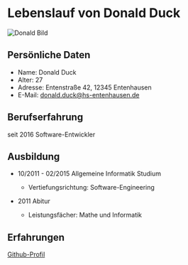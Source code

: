 # Lebenslauf von Donald Duck

![Donald Bild](/home/quantix/AIN3/OSSEPr4/EinkaufsliteRepo/donald.jpg.webp)

## Persönliche Daten

* Name: Donald Duck
* Alter: 27
* Adresse: Entenstraße 42, 12345 Entenhausen
* E-Mail: donald.duck@hs-entenhausen.de

## Berufserfahrung

seit 2016 Software-Entwickler

## Ausbildung

* 10/2011 - 02/2015 Allgemeine Informatik Studium
  * Vertiefungsrichtung: Software-Engineering 

* 2011 Abitur

  * Leistungsfächer: Mathe und Informatik

## Erfahrungen

[Github-Profil](https://github.com/gerbeu")
